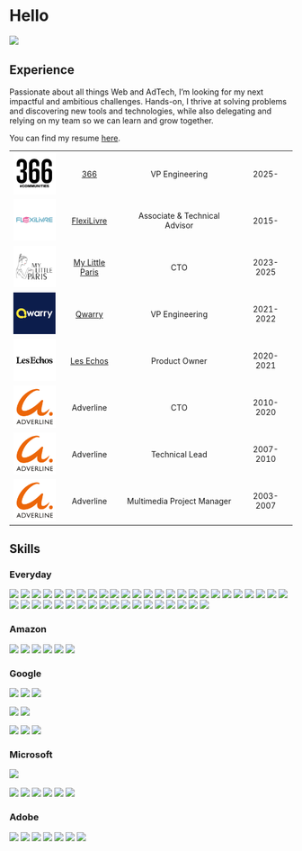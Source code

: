 # Hello
[![](https://img.shields.io/badge/linkedin-fff?logo=linkedin&logoColor=0073b0)](https://www.linkedin.com/in/benjaminclot/)

## Experience
Passionate about all things Web and AdTech, I’m looking for my next impactful and ambitious challenges. Hands-on, I thrive at solving problems and discovering new tools and technologies, while also delegating and relying on my team so we can learn and grow together.

You can find my resume [here](https://drive.google.com/file/d/1C2p1m9F2ZpfA_5weILty2zvvc_pmDCUZ/view?usp=sharing).

| | | | |
|:--:|:--:|:--:|:--:|
| <img width="75" src="./img/366.svg" alt="366"></img> | [366](https://www.366.fr) | VP Engineering | 2025- |
| <img width="75" src="./img/flexilivre.svg" alt="FlexiLivre"></img> | [FlexiLivre](https://www.flexilivre.com) | Associate & Technical Advisor | 2015- |
| <img width="75" src="./img/mylittleparis.svg" alt="My Little Paris"></img> | [My Little Paris](https://www.mylittleparis.com) | CTO | 2023-2025 |
| <img width="75" src="./img/qwarry.svg" alt="Qwarry"></img> | [Qwarry](https://www.qwarry.com) | VP Engineering | 2021-2022 |
| <img width="75" src="./img/lesechos.svg" alt="Les Echos"></img> | [Les Echos](https://www.lesechos.fr) | Product Owner | 2020-2021 |
| <img width="75" src="./img/adverline.svg" alt="Adverline"></img> | Adverline | CTO | 2010-2020 |
| <img width="75" src="./img/adverline.svg" alt="Adverline"></img> | Adverline | Technical Lead | 2007-2010 |
| <img width="75" src="./img/adverline.svg" alt="Adverline"></img> | Adverline | Multimedia Project Manager | 2003-2007 |

## Skills
### Everyday
![](https://img.shields.io/badge/Ansible-fff?logo=ansible&logoColor=1a1918)
![](https://img.shields.io/badge/Apache-fff?logo=apache&logoColor=bd202e)
![](https://img.shields.io/badge/Cloudflare-fff?logo=cloudflare)
![](https://img.shields.io/badge/Codepen-fff?logo=codepen&logoColor=151214)
![](https://img.shields.io/badge/CSS-fff?logo=css3&logoColor=214ce5)
![](https://img.shields.io/badge/Datadog-fff?logo=datadog&logoColor=612ca3)
![](https://img.shields.io/badge/Docker-fff?logo=docker)
![](https://img.shields.io/badge/ESLint-fff?logo=eslint&logoColor=3a33d1)
![](https://img.shields.io/badge/FFmpeg-fff?logo=ffmpeg&logoColor=0b4819)
![](https://img.shields.io/badge/Figma-fff?logo=figma)
![](https://img.shields.io/badge/Git-fff?logo=git)
![](https://img.shields.io/badge/Github-fff?logo=github&logoColor=161312)
![](https://img.shields.io/badge/Github%20Actions-fff?logo=githubactions)
![](https://img.shields.io/badge/Github%20Copilot-fff?logo=githubcopilot&logoColor=161312)
![](https://img.shields.io/badge/GitLab-fff?logo=gitlab)
![](https://img.shields.io/badge/Glitch-fff?logo=glitch&logoColor=2800ff)
![](https://img.shields.io/badge/HTML-fff?logo=html5)
![](https://img.shields.io/badge/JavaScript-fff?logo=javascript&logoColor=f7df1e)
![](https://img.shields.io/badge/MailChimp-fff?logo=mailchimp&logoColor=100f0d)
![](https://img.shields.io/badge/Make-fff?logo=make&logoColor=240342)
![](https://img.shields.io/badge/MariaDB-fff?logo=mariadb&logoColor=4e629a)
![](https://img.shields.io/badge/Metabase-fff?logo=metabase)
![](https://img.shields.io/badge/MySQL-fff?logo=mysql)
![](https://img.shields.io/badge/NGINX-fff?logo=nginx&logoColor=009900)
![](https://img.shields.io/badge/Node.js-fff?logo=nodedotjs)
![](https://img.shields.io/badge/Notion-fff?logo=notion&logoColor=37352f)
![](https://img.shields.io/badge/NPM-fff?logo=npm)
![](https://img.shields.io/badge/OBS%20Studio-fff?logo=obsstudio&logoColor=302e31)
![](https://img.shields.io/badge/OpenAI-fff?logo=openai&logoColor=080808)
![](https://img.shields.io/badge/PHP-fff?logo=php)
![](https://img.shields.io/badge/PM2-fff?logo=pm2&logoColor=2b037a)
![](https://img.shields.io/badge/PostgreSQL-fff?logo=postgresql)
![](https://img.shields.io/badge/Powershell-fff?logo=powershell)
![](https://img.shields.io/badge/Prettier-fff?logo=prettier)
![](https://img.shields.io/badge/Redis-fff?logo=redis)
![](https://img.shields.io/badge/Sentry-fff?logo=sentry&logoColor=362d59)
![](https://img.shields.io/badge/Slack-fff?logo=slack&logoColor=4a154b)
![](https://img.shields.io/badge/SQLite-fff?logo=sqlite&logoColor=044a64)
![](https://img.shields.io/badge/SVG-fff?logo=svg)
![](https://img.shields.io/badge/Twilio-fff?logo=twilio)
![](https://img.shields.io/badge/Twitch-fff?logo=twitch)
![](https://img.shields.io/badge/Visual%20Studio%20Code-fff?logo=visualstudiocode&logoColor=2f61b4)
![](https://img.shields.io/badge/Windows-fff?logo=windows&logoColor=001968)

### Amazon
![](https://img.shields.io/badge/Amazon%20AWS-fff?logo=amazonaws&logoColor=000)
![](https://img.shields.io/badge/AWS%20Athena-fff)
![](https://img.shields.io/badge/AWS%20EC2-fff?logo=amazonec2)
![](https://img.shields.io/badge/AWS%20Lambda-fff?logo=awslambda)
![](https://img.shields.io/badge/AWS%20RDS-fff?logo=amazonrds)
![](https://img.shields.io/badge/AWS%20S3-fff?logo=amazons3)

### Google
![](https://img.shields.io/badge/Google%20Cloud-fff?logo=googlecloud)
![](https://img.shields.io/badge/Google%20BigQuery-fff?logo=googlebigquery)
![](https://img.shields.io/badge/Google%20Cloud%20Storage-fff?logo=googlecloudstorage)

![](https://img.shields.io/badge/Google%20Analytics-fff?logo=googleanalytics)
![](https://img.shields.io/badge/Google%20Tag%20Manager-fff?logo=googletagmanager&logoColor=4285f4)

![](https://img.shields.io/badge/Google%20Ad%20Manager-fff)
![](https://img.shields.io/badge/Google%20Ads-fff?logo=googleads)
![](https://img.shields.io/badge/Google%20AdSense-fff?logo=googleadsense)

### Microsoft
![](https://img.shields.io/badge/Microsoft%20Azure-fff?logo=microsoftazure&logoColor=1c87c8)

![](https://img.shields.io/badge/Microsoft%20Excel-fff?logo=microsoftexcel&logoColor=107c41)
![](https://img.shields.io/badge/Microsoft%20OneDrive-fff?logo=microsoftonedrive&logoColor=0249b2)
![](https://img.shields.io/badge/Microsoft%20Outlook-fff?logo=microsoftoutlook&logoColor=0364b8)
![](https://img.shields.io/badge/Microsoft%20PowerPoint-fff?logo=microsoftpowerpoint&logoColor=c43e1c)
![](https://img.shields.io/badge/Microsoft%20Teams-fff?logo=microsoftteams&logoColor=4b53bc)
![](https://img.shields.io/badge/Microsoft%20Word-fff?logo=microsoftword&logoColor=185abd)

### Adobe
![](https://img.shields.io/badge/Adobe%20Creative%20Cloud-fff?logo=adobecreativecloud&logoColor=2d2e2d)
![](https://img.shields.io/badge/Adobe%20Acrobat-fff?logo=adobeacrobatreader&logoColor=1e110e)
![](https://img.shields.io/badge/Adobe%20After%20Effects-fff?logo=adobeaftereffects)
![](https://img.shields.io/badge/Adobe%20Illustrator-fff?logo=adobeillustrator)
![](https://img.shields.io/badge/Adobe%20InDesign-fff?logo=adobeindesign)
![](https://img.shields.io/badge/Adobe%20Photoshop-fff?logo=adobephotoshop)
![](https://img.shields.io/badge/Adobe%20Premiere%20Pro-fff?logo=adobepremierepro)
